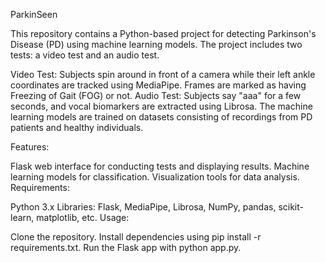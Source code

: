 ParkinSeen

This repository contains a Python-based project for detecting Parkinson's Disease (PD) using machine learning models. The project includes two tests: a video test and an audio test.

Video Test: Subjects spin around in front of a camera while their left ankle coordinates are tracked using MediaPipe. Frames are marked as having Freezing of Gait (FOG) or not.
Audio Test: Subjects say "aaa" for a few seconds, and vocal biomarkers are extracted using Librosa.
The machine learning models are trained on datasets consisting of recordings from PD patients and healthy individuals.

Features:

Flask web interface for conducting tests and displaying results.
Machine learning models for classification.
Visualization tools for data analysis.
Requirements:

Python 3.x
Libraries: Flask, MediaPipe, Librosa, NumPy, pandas, scikit-learn, matplotlib, etc.
Usage:

Clone the repository.
Install dependencies using pip install -r requirements.txt.
Run the Flask app with python app.py.
